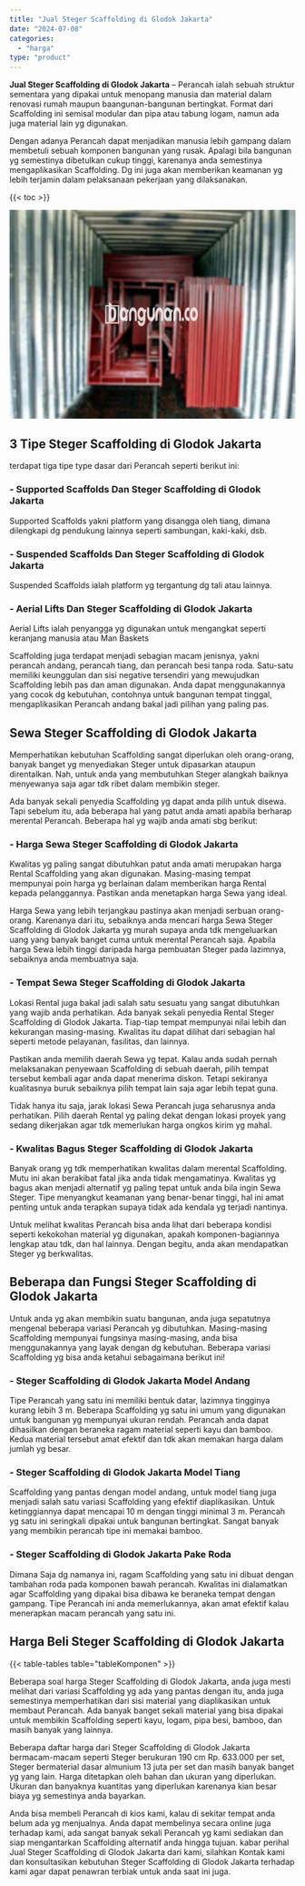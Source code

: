 ```yaml
---
title: "Jual Steger Scaffolding di Glodok Jakarta"
date: "2024-07-08"
categories: 
  - "harga"
type: "product"
---
```


**Jual Steger Scaffolding di Glodok Jakarta** – Perancah ialah sebuah struktur sementara yang dipakai untuk menopang manusia dan material dalam renovasi rumah maupun baangunan-bangunan bertingkat. Format dari Scaffolding ini semisal modular dan pipa atau tabung logam, namun ada juga material lain yg digunakan.

Dengan adanya Perancah dapat menjadikan manusia lebih gampang dalam membetuli sebuah komponen bangunan yang rusak. Apalagi bila bangunan yg semestinya dibetulkan cukup tinggi, karenanya anda semestinya mengaplikasikan Scaffolding. Dg ini juga akan memberikan keamanan yg lebih terjamin dalam pelaksanaan pekerjaan yang dilaksanakan.

{{< toc >}}

![Jual Steger Scaffolding di Glodok Jakarta](/images/sewa-scaffolding-steger-15.png)

## 3 Tipe Steger Scaffolding di Glodok Jakarta

terdapat tiga tipe type dasar dari Perancah seperti berikut ini:

### \- Supported Scaffolds Dan Steger Scaffolding di Glodok Jakarta

Supported Scaffolds yakni platform yang disangga oleh tiang, dimana dilengkapi dg pendukung lainnya seperti sambungan, kaki-kaki, dsb.

### \- Suspended Scaffolds Dan Steger Scaffolding di Glodok Jakarta

Suspended Scaffolds ialah platform yg tergantung dg tali atau lainnya.

### \- Aerial Lifts Dan Steger Scaffolding di Glodok Jakarta

Aerial Lifts ialah penyangga yg digunakan untuk mengangkat seperti keranjang manusia atau Man Baskets

Scaffolding juga terdapat menjadi sebagian macam jenisnya, yakni perancah andang, perancah tiang, dan perancah besi tanpa roda. Satu-satu memiliki keunggulan dan sisi negative tersendiri yang mewujudkan Scaffolding lebih pas dan aman digunakan. Anda dapat menggunakannya yang cocok dg kebutuhan, contohnya untuk bangunan tempat tinggal, mengaplikasikan Perancah andang bakal jadi pilihan yang paling pas.

## Sewa Steger Scaffolding di Glodok Jakarta

Memperhatikan kebutuhan Scaffolding sangat diperlukan oleh orang-orang, banyak banget yg menyediakan Steger untuk dipasarkan ataupun direntalkan. Nah, untuk anda yang membutuhkan Steger alangkah baiknya menyewanya saja agar tdk ribet dalam membikin steger.

Ada banyak sekali penyedia Scaffolding yg dapat anda pilih untuk disewa. Tapi sebelum itu, ada beberapa hal yang patut anda amati apabila berharap merental Perancah. Beberapa hal yg wajib anda amati sbg berikut:

### \- Harga Sewa Steger Scaffolding di Glodok Jakarta

Kwalitas yg paling sangat dibutuhkan patut anda amati merupakan harga Rental Scaffolding yang akan digunakan. Masing-masing tempat mempunyai poin harga yg berlainan dalam memberikan harga Rental kepada pelanggannya. Pastikan anda menetapkan harga Sewa yang ideal.

Harga Sewa yang lebih terjangkau pastinya akan menjadi serbuan orang-orang. Karenanya dari itu, sebaiknya anda mencari harga Sewa Steger Scaffolding di Glodok Jakarta yg murah supaya anda tdk mengeluarkan uang yang banyak banget cuma untuk merental Perancah saja. Apabila harga Sewa lebih tinggi daripada harga pembuatan Steger pada lazimnya, sebaiknya anda membuatnya saja.

### \- Tempat Sewa Steger Scaffolding di Glodok Jakarta

Lokasi Rental juga bakal jadi salah satu sesuatu yang sangat dibutuhkan yang wajib anda perhatikan. Ada banyak sekali penyedia Rental Steger Scaffolding di Glodok Jakarta. Tiap-tiap tempat mempunyai nilai lebih dan kekurangan masing-masing. Kwalitas itu dapat dilihat dari sebagian hal seperti metode pelayanan, fasilitas, dan lainnya.

Pastikan anda memilih daerah Sewa yg tepat. Kalau anda sudah pernah melaksanakan penyewaan Scaffolding di sebuah daerah, pilih tempat tersebut kembali agar anda dapat menerima diskon. Tetapi sekiranya kualitasnya buruk sebaiknya pilih tempat lain saja agar lebih tepat guna.

Tidak hanya itu saja, jarak lokasi Sewa Perancah juga seharusnya anda perhatikan. Pilih daerah Rental yg paling dekat dengan lokasi proyek yang sedang dikerjakan agar tdk memerlukan harga ongkos kirim yg mahal.

### \- Kwalitas Bagus Steger Scaffolding di Glodok Jakarta

Banyak orang yg tdk memperhatikan kwalitas dalam merental Scaffolding. Mutu ini akan berakibat fatal jika anda tidak mengamatinya. Kwalitas yg bagus akan menjadi alternatif yg paling tepat untuk anda bila ingin Sewa Steger. Tipe menyangkut keamanan yang benar-benar tinggi, hal ini amat penting untuk anda terapkan supaya tidak ada kendala yg terjadi nantinya.

Untuk melihat kwalitas Perancah bisa anda lihat dari beberapa kondisi seperti kekokohan material yg digunakan, apakah komponen-bagiannya lengkap atau tdk, dan hal lainnya. Dengan begitu, anda akan mendapatkan Steger yg berkwalitas.

## Beberapa dan Fungsi Steger Scaffolding di Glodok Jakarta

Untuk anda yg akan membikin suatu bangunan, anda juga sepatutnya mengenal beberapa variasi Perancah yg dibutuhkan. Masing-masing Scaffolding mempunyai fungsinya masing-masing, anda bisa menggunakannya yang layak dengan dg kebutuhan. Beberapa variasi Scaffolding yg bisa anda ketahui sebagaimana berikut ini!

### \- Steger Scaffolding di Glodok Jakarta Model Andang

Tipe Perancah yang satu ini memiliki bentuk datar, lazimnya tingginya kurang lebih 3 m. Beberapa Scaffolding yg satu ini umum yang digunakan untuk bangunan yg mempunyai ukuran rendah. Perancah anda dapat dihasilkan dengan beraneka ragam material seperti kayu dan bamboo. Kedua material tersebut amat efektif dan tdk akan memakan harga dalam jumlah yg besar.

### \- Steger Scaffolding di Glodok Jakarta Model Tiang

Scaffolding yang pantas dengan model andang, untuk model tiang juga menjadi salah satu variasi Scaffolding yang efektif diaplikasikan. Untuk ketinggiannya dapat mencapai 10 m dengan tinggi minimal 3 m. Perancah yg satu ini seringkali dipakai untuk bangunan bertingkat. Sangat banyak yang membikin perancah tipe ini memakai bamboo.

### \- Steger Scaffolding di Glodok Jakarta Pake Roda

Dimana Saja dg namanya ini, ragam Scaffolding yang satu ini dibuat dengan tambahan roda pada komponen bawah perancah. Kwalitas ini dialamatkan agar Scaffolding yang dipakai bisa dibawa ke beraneka tempat dengan gampang. Tipe Perancah ini anda memerlukannya, akan amat efektif kalau menerapkan macam perancah yang satu ini.

## Harga Beli Steger Scaffolding di Glodok Jakarta

{{< table-tables table="tableKomponen" >}}

Beberapa soal harga Steger Scaffolding di Glodok Jakarta, anda juga mesti melihat dari variasi Scaffolding yg ada yang pantas dengan itu, anda juga semestinya memperhatikan dari sisi material yang diaplikasikan untuk membaut Perancah. Ada banyak banget sekali material yang bisa dipakai untuk membikin Scaffolding seperti kayu, logam, pipa besi, bamboo, dan masih banyak yang lainnya.

Beberapa daftar harga dari Steger Scaffolding di Glodok Jakarta bermacam-macam seperti Steger berukuran 190 cm Rp. 633.000 per set, Steger bermaterial dasar almunium 13 juta per set dan masih banyak banget yg yang lain. Harga ditetapkan oleh bahan dan ukuran yang diperlukan. Ukuran dan banyaknya kuantitas yang diperlukan karenanya kian besar biaya yg semestinya anda bayarkan.

Anda bisa membeli Perancah di kios kami, kalau di sekitar tempat anda belum ada yg menjualnya. Anda dapat membelinya secara online juga terhadap kami, ada sangat banyak sekali Perancah yg kami sediakan dan siap mengantarkan Scaffolding alternatif anda hingga tujuan. kabar perihal Jual Steger Scaffolding di Glodok Jakarta dari kami, silahkan Kontak kami dan konsultasikan kebutuhan Steger Scaffolding di Glodok Jakarta terhadap kami agar dapat penawran terbiak untuk anda saat ini juga.
